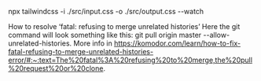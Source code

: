 npx tailwindcss -i ./src/input.css -o ./src/output.css --watch

How to resolve ‘fatal: refusing to merge unrelated histories’
Here the git command will look something like this: git pull origin master --allow-unrelated-histories.
More info in https://komodor.com/learn/how-to-fix-fatal-refusing-to-merge-unrelated-histories-error/#:~:text=The%20fatal%3A%20refusing%20to%20merge,the%20pull%20request%20or%20clone.

